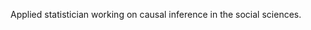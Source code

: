 Applied statistician working on causal inference in the social sciences.

<!---
ljk20/ljk20 is a ✨ special ✨ repository because its `README.md` (this file) appears on your GitHub profile.
You can click the Preview link to take a look at your changes.
--->
